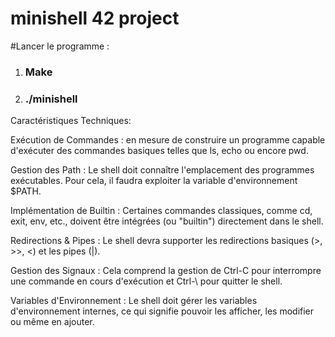 # minishell 42 project


#Lancer le programme  :
1) ### Make
2) ### ./minishell



Caractéristiques Techniques:

Exécution de Commandes : en mesure de construire un programme capable d'exécuter des commandes basiques telles que ls, echo ou encore pwd.

Gestion des Path : Le shell doit connaître l'emplacement des programmes exécutables. Pour cela, il faudra exploiter la variable d'environnement $PATH.

Implémentation de Builtin : Certaines commandes classiques, comme cd, exit, env, etc., doivent être intégrées (ou "builtin") directement dans le shell.

Redirections & Pipes : Le shell devra supporter les redirections basiques (>, >>, <) et les pipes (|).

Gestion des Signaux : Cela comprend la gestion de Ctrl-C pour interrompre une commande en cours d'exécution et Ctrl-\ pour quitter le shell.

Variables d'Environnement : Le shell doit gérer les variables d'environnement internes, ce qui signifie pouvoir les afficher, les modifier ou même en ajouter.
